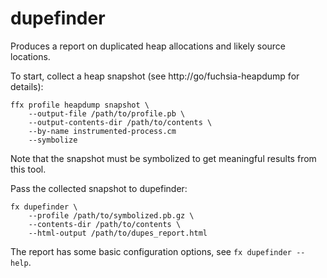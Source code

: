 # dupefinder

Produces a report on duplicated heap allocations and likely source locations.

To start, collect a heap snapshot (see http://go/fuchsia-heapdump for details):

```
ffx profile heapdump snapshot \
    --output-file /path/to/profile.pb \
    --output-contents-dir /path/to/contents \
    --by-name instrumented-process.cm
    --symbolize
```

Note that the snapshot must be symbolized to get meaningful results from this
tool.

Pass the collected snapshot to dupefinder:

```
fx dupefinder \
    --profile /path/to/symbolized.pb.gz \
    --contents-dir /path/to/contents \
    --html-output /path/to/dupes_report.html
```

The report has some basic configuration options, see `fx dupefinder --help`.
